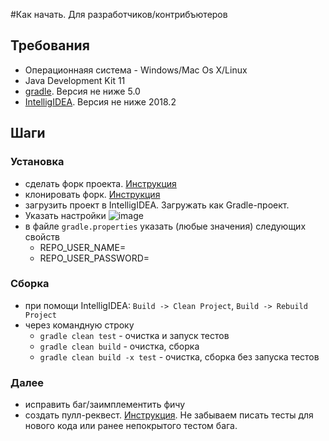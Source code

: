 #Как начать. Для разработчиков/контрибъютеров

## Требования
 
 - Операционнаяя система - Windows/Mac Os X/Linux
 - Java Development Kit 11
 - [gradle](https://gradle.org/). Версия не ниже 5.0
 - [IntelligIDEA](https://www.jetbrains.com/idea/). Версия не ниже 2018.2
 
## Шаги

### Установка
- сделать форк проекта. [Инструкция](https://help.github.com/articles/fork-a-repo/#fork-an-example-repository)
- клонировать форк. [Инструкция](https://help.github.com/articles/fork-a-repo/#step-2-create-a-local-clone-of-your-fork)  
- загрузить проект в IntelligIDEA. Загружать как Gradle-проект.
- Указать настройки 
  ![image](https://user-images.githubusercontent.com/4927589/46202183-cf59bc80-c31e-11e8-8a86-81a50948392a.png)
- в файле `gradle.properties` указать (любые значения) следующих свойств
  - REPO_USER_NAME=
  - REPO_USER_PASSWORD=  
  

### Сборка

- при помощи IntelligIDEA: `Build -> Clean Project`, `Build -> Rebuild Project`
- через командную строку 
  - `gradle clean test` - очистка и запуск тестов
  - `gradle clean build` - очистка, сборка 
  - `gradle clean build -x test` - очистка, сборка без запуска тестов
  
### Далее
- исправить баг/заимплементить фичу
- создать пулл-реквест. [Инструкция](https://help.github.com/articles/about-pull-requests/). Не забываем писать тесты для нового кода или ранее непокрытого тестом бага.  